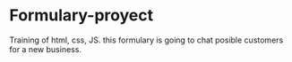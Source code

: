 # Formulary-proyect
Training of html, css, JS.
this formulary is going to chat posible customers for a new business.
